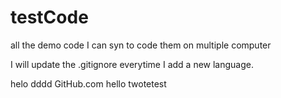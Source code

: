 testCode
========

all the demo code I can syn to code them on multiple computer

I will update the .gitignore everytime I add a new language.

helo  dddd
GitHub.com
hello twotetest
